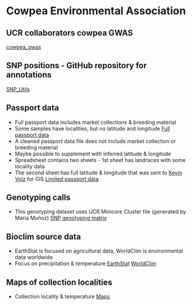 # Cowpea Environmental Association

## UCR collaborators cowpea GWAS
[cowpea_gwas](https://github.com/cjfiscus/cowpea_gwas)

## SNP positions - GitHub repository for annotations
[SNP_Utils](https://github.com/MorrellLAB/cowpea_annotation/tree/main/Results)

## Passport data
* Full passport data includes market collections & breeding material
* Some samples have localities, but no latitude and longitude
[Full passport data](https://www.dropbox.com/s/33pkna1l2ckjrgp/IITA_Core_2021_PassportData.xlsx?dl=0)
* A cleaned passport data file does not include market collection or breeding material
* Maybe possible to supplement with inferred latitude & longitude
* Spreadsheet contains two sheets - 1st sheet has landraces with some locality data
* The second sheet has full latitude & longitude that was sent to [Kevin Volz](https://www.linkedin.com/in/kvolz) for GIS
[Limited passport data](https://www.dropbox.com/s/48xofe1vio8ed9c/IITA_Core_for_GIS.xlsx?dl=0)

## Genotyping calls
* This genotyping dataset uses UCR Minicore Cluster file (generated by Maria Muñoz)
[SNP genotyping matrix](https://www.dropbox.com/s/qiw024smgmj7snd/IITA_Core_SNPs_MinicoreCluster.xlsx?dl=0)

## Bioclim source data
* EarthStat is focused on agricultural data, WorldClim is environmental data worldwide
* Focus on precipitation & temperature
[EarthStat](http://www.earthstat.org)
[WorldClim](https://www.worldclim.org)

## Maps of collection localities
* Collection locality & temperature
[Maps](https://www.dropbox.com/sh/6wkzny0nhugh472/AAD6MSjfgUfeNMcKa_o26sAAa?dl=0)

